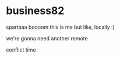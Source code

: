 # business82
spartaaa
boooom
this is me but like, locally :)

we're gonna need another remote

conflict time